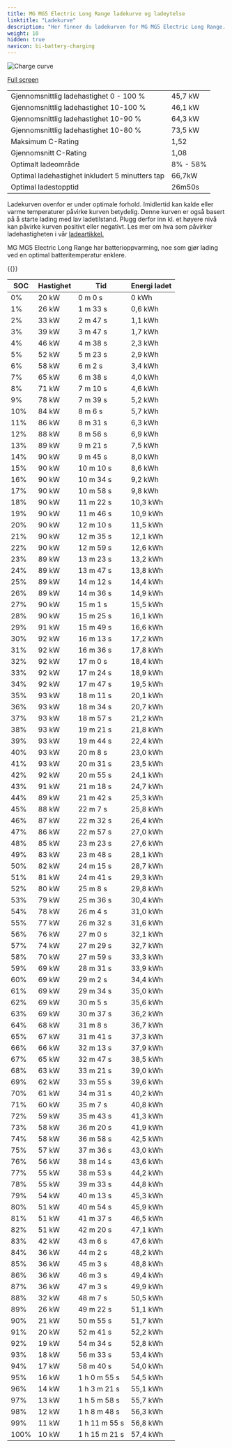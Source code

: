 ```yaml
---
title: MG MG5 Electric Long Range ladekurve og ladeytelse
linktitle: "Ladekurve"
description: "Her finner du ladekurven for MG MG5 Electric Long Range. "
weight: 10
hidden: true
navicon: bi-battery-charging
---
```

<!-- markdownlint-disable MD033 -->
<img src="../chargingcurve.svg" alt="Charge curve" class="img-fluid">

[Full screen](../chargingcurve.svg)


<table class="table table-striped">
<tbody>
<tr>
<td>Gjennomsnittlig ladehastighet 0 - 100 %</td><td>45,7 kW</td>
</tr>
<tr>
<td>Gjennomsnittlig ladehastighet 10-100 %</td><td>46,1 kW</td>
</tr>
<tr>
<td>Gjennomsnittlig ladehastighet 10-90 %</td><td>64,3 kW</td>
</tr>
<tr>
<td>Gjennomsnittlig ladehastighet 10-80 %</td><td>73,5 kW</td>
</tr>
<tr>
<td>Maksimum C-Rating</td><td>1,52</td>
</tr>
<tr>
<td>Gjennomsnitt C-Rating</td><td>1,08</td>
</tr>
<tr>
<td>Optimalt ladeområde</td><td>8% - 58%</td>
</tr>
<tr>
<td>Optimal ladehastighet inkludert 5 minutters tap</td><td>66,7kW</td>
</tr>
<tr>
<td>Optimal ladestopptid</td><td>26m50s</td>
</tr>
</tbody>
</table>


Ladekurven ovenfor er under optimale forhold. Imidlertid kan kalde eller varme temperaturer påvirke kurven betydelig. Denne kurven er også basert på å starte lading med lav ladetilstand. Plugg derfor inn kl. et høyere nivå kan påvirke kurven positivt eller negativt. Les mer om hva som påvirker ladehastigheten i vår [ladeartikkel.](../../../../../technology/battery/charging/) 


MG MG5 Electric Long Range har batterioppvarming, noe som gjør lading ved en optimal batteritemperatur enklere. 


{{<evkxdisplayaddarticle />}}
<table class="table table-striped">
<thead>
<tr><th>SOC</th><th>Hastighet</th><th>Tid</th><th>Energi ladet</th></tr>
</thead>
<tbody>
<tr>
<td>0%</td><td>20 kW</td><td> 0 m 0 s </td><td>0 kWh </td>
</tr>
<tr>
<td>1%</td><td>26 kW</td><td> 1 m 33 s </td><td>0,6 kWh </td>
</tr>
<tr>
<td>2%</td><td>33 kW</td><td> 2 m 47 s </td><td>1,1 kWh </td>
</tr>
<tr>
<td>3%</td><td>39 kW</td><td> 3 m 47 s </td><td>1,7 kWh </td>
</tr>
<tr>
<td>4%</td><td>46 kW</td><td> 4 m 38 s </td><td>2,3 kWh </td>
</tr>
<tr>
<td>5%</td><td>52 kW</td><td> 5 m 23 s </td><td>2,9 kWh </td>
</tr>
<tr>
<td>6%</td><td>58 kW</td><td> 6 m 2 s </td><td>3,4 kWh </td>
</tr>
<tr>
<td>7%</td><td>65 kW</td><td> 6 m 38 s </td><td>4,0 kWh </td>
</tr>
<tr>
<td>8%</td><td>71 kW</td><td> 7 m 10 s </td><td>4,6 kWh </td>
</tr>
<tr>
<td>9%</td><td>78 kW</td><td> 7 m 39 s </td><td>5,2 kWh </td>
</tr>
<tr>
<td>10%</td><td>84 kW</td><td> 8 m 6 s </td><td>5,7 kWh </td>
</tr>
<tr>
<td>11%</td><td>86 kW</td><td> 8 m 31 s </td><td>6,3 kWh </td>
</tr>
<tr>
<td>12%</td><td>88 kW</td><td> 8 m 56 s </td><td>6,9 kWh </td>
</tr>
<tr>
<td>13%</td><td>89 kW</td><td> 9 m 21 s </td><td>7,5 kWh </td>
</tr>
<tr>
<td>14%</td><td>90 kW</td><td> 9 m 45 s </td><td>8,0 kWh </td>
</tr>
<tr>
<td>15%</td><td>90 kW</td><td> 10 m 10 s </td><td>8,6 kWh </td>
</tr>
<tr>
<td>16%</td><td>90 kW</td><td> 10 m 34 s </td><td>9,2 kWh </td>
</tr>
<tr>
<td>17%</td><td>90 kW</td><td> 10 m 58 s </td><td>9,8 kWh </td>
</tr>
<tr>
<td>18%</td><td>90 kW</td><td> 11 m 22 s </td><td>10,3 kWh </td>
</tr>
<tr>
<td>19%</td><td>90 kW</td><td> 11 m 46 s </td><td>10,9 kWh </td>
</tr>
<tr>
<td>20%</td><td>90 kW</td><td> 12 m 10 s </td><td>11,5 kWh </td>
</tr>
<tr>
<td>21%</td><td>90 kW</td><td> 12 m 35 s </td><td>12,1 kWh </td>
</tr>
<tr>
<td>22%</td><td>90 kW</td><td> 12 m 59 s </td><td>12,6 kWh </td>
</tr>
<tr>
<td>23%</td><td>89 kW</td><td> 13 m 23 s </td><td>13,2 kWh </td>
</tr>
<tr>
<td>24%</td><td>89 kW</td><td> 13 m 47 s </td><td>13,8 kWh </td>
</tr>
<tr>
<td>25%</td><td>89 kW</td><td> 14 m 12 s </td><td>14,4 kWh </td>
</tr>
<tr>
<td>26%</td><td>89 kW</td><td> 14 m 36 s </td><td>14,9 kWh </td>
</tr>
<tr>
<td>27%</td><td>90 kW</td><td> 15 m 1 s </td><td>15,5 kWh </td>
</tr>
<tr>
<td>28%</td><td>90 kW</td><td> 15 m 25 s </td><td>16,1 kWh </td>
</tr>
<tr>
<td>29%</td><td>91 kW</td><td> 15 m 49 s </td><td>16,6 kWh </td>
</tr>
<tr>
<td>30%</td><td>92 kW</td><td> 16 m 13 s </td><td>17,2 kWh </td>
</tr>
<tr>
<td>31%</td><td>92 kW</td><td> 16 m 36 s </td><td>17,8 kWh </td>
</tr>
<tr>
<td>32%</td><td>92 kW</td><td> 17 m 0 s </td><td>18,4 kWh </td>
</tr>
<tr>
<td>33%</td><td>92 kW</td><td> 17 m 24 s </td><td>18,9 kWh </td>
</tr>
<tr>
<td>34%</td><td>92 kW</td><td> 17 m 47 s </td><td>19,5 kWh </td>
</tr>
<tr>
<td>35%</td><td>93 kW</td><td> 18 m 11 s </td><td>20,1 kWh </td>
</tr>
<tr>
<td>36%</td><td>93 kW</td><td> 18 m 34 s </td><td>20,7 kWh </td>
</tr>
<tr>
<td>37%</td><td>93 kW</td><td> 18 m 57 s </td><td>21,2 kWh </td>
</tr>
<tr>
<td>38%</td><td>93 kW</td><td> 19 m 21 s </td><td>21,8 kWh </td>
</tr>
<tr>
<td>39%</td><td>93 kW</td><td> 19 m 44 s </td><td>22,4 kWh </td>
</tr>
<tr>
<td>40%</td><td>93 kW</td><td> 20 m 8 s </td><td>23,0 kWh </td>
</tr>
<tr>
<td>41%</td><td>93 kW</td><td> 20 m 31 s </td><td>23,5 kWh </td>
</tr>
<tr>
<td>42%</td><td>92 kW</td><td> 20 m 55 s </td><td>24,1 kWh </td>
</tr>
<tr>
<td>43%</td><td>91 kW</td><td> 21 m 18 s </td><td>24,7 kWh </td>
</tr>
<tr>
<td>44%</td><td>89 kW</td><td> 21 m 42 s </td><td>25,3 kWh </td>
</tr>
<tr>
<td>45%</td><td>88 kW</td><td> 22 m 7 s </td><td>25,8 kWh </td>
</tr>
<tr>
<td>46%</td><td>87 kW</td><td> 22 m 32 s </td><td>26,4 kWh </td>
</tr>
<tr>
<td>47%</td><td>86 kW</td><td> 22 m 57 s </td><td>27,0 kWh </td>
</tr>
<tr>
<td>48%</td><td>85 kW</td><td> 23 m 23 s </td><td>27,6 kWh </td>
</tr>
<tr>
<td>49%</td><td>83 kW</td><td> 23 m 48 s </td><td>28,1 kWh </td>
</tr>
<tr>
<td>50%</td><td>82 kW</td><td> 24 m 15 s </td><td>28,7 kWh </td>
</tr>
<tr>
<td>51%</td><td>81 kW</td><td> 24 m 41 s </td><td>29,3 kWh </td>
</tr>
<tr>
<td>52%</td><td>80 kW</td><td> 25 m 8 s </td><td>29,8 kWh </td>
</tr>
<tr>
<td>53%</td><td>79 kW</td><td> 25 m 36 s </td><td>30,4 kWh </td>
</tr>
<tr>
<td>54%</td><td>78 kW</td><td> 26 m 4 s </td><td>31,0 kWh </td>
</tr>
<tr>
<td>55%</td><td>77 kW</td><td> 26 m 32 s </td><td>31,6 kWh </td>
</tr>
<tr>
<td>56%</td><td>76 kW</td><td> 27 m 0 s </td><td>32,1 kWh </td>
</tr>
<tr>
<td>57%</td><td>74 kW</td><td> 27 m 29 s </td><td>32,7 kWh </td>
</tr>
<tr>
<td>58%</td><td>70 kW</td><td> 27 m 59 s </td><td>33,3 kWh </td>
</tr>
<tr>
<td>59%</td><td>69 kW</td><td> 28 m 31 s </td><td>33,9 kWh </td>
</tr>
<tr>
<td>60%</td><td>69 kW</td><td> 29 m 2 s </td><td>34,4 kWh </td>
</tr>
<tr>
<td>61%</td><td>69 kW</td><td> 29 m 34 s </td><td>35,0 kWh </td>
</tr>
<tr>
<td>62%</td><td>69 kW</td><td> 30 m 5 s </td><td>35,6 kWh </td>
</tr>
<tr>
<td>63%</td><td>69 kW</td><td> 30 m 37 s </td><td>36,2 kWh </td>
</tr>
<tr>
<td>64%</td><td>68 kW</td><td> 31 m 8 s </td><td>36,7 kWh </td>
</tr>
<tr>
<td>65%</td><td>67 kW</td><td> 31 m 41 s </td><td>37,3 kWh </td>
</tr>
<tr>
<td>66%</td><td>66 kW</td><td> 32 m 13 s </td><td>37,9 kWh </td>
</tr>
<tr>
<td>67%</td><td>65 kW</td><td> 32 m 47 s </td><td>38,5 kWh </td>
</tr>
<tr>
<td>68%</td><td>63 kW</td><td> 33 m 21 s </td><td>39,0 kWh </td>
</tr>
<tr>
<td>69%</td><td>62 kW</td><td> 33 m 55 s </td><td>39,6 kWh </td>
</tr>
<tr>
<td>70%</td><td>61 kW</td><td> 34 m 31 s </td><td>40,2 kWh </td>
</tr>
<tr>
<td>71%</td><td>60 kW</td><td> 35 m 7 s </td><td>40,8 kWh </td>
</tr>
<tr>
<td>72%</td><td>59 kW</td><td> 35 m 43 s </td><td>41,3 kWh </td>
</tr>
<tr>
<td>73%</td><td>58 kW</td><td> 36 m 20 s </td><td>41,9 kWh </td>
</tr>
<tr>
<td>74%</td><td>58 kW</td><td> 36 m 58 s </td><td>42,5 kWh </td>
</tr>
<tr>
<td>75%</td><td>57 kW</td><td> 37 m 36 s </td><td>43,0 kWh </td>
</tr>
<tr>
<td>76%</td><td>56 kW</td><td> 38 m 14 s </td><td>43,6 kWh </td>
</tr>
<tr>
<td>77%</td><td>55 kW</td><td> 38 m 53 s </td><td>44,2 kWh </td>
</tr>
<tr>
<td>78%</td><td>55 kW</td><td> 39 m 33 s </td><td>44,8 kWh </td>
</tr>
<tr>
<td>79%</td><td>54 kW</td><td> 40 m 13 s </td><td>45,3 kWh </td>
</tr>
<tr>
<td>80%</td><td>51 kW</td><td> 40 m 54 s </td><td>45,9 kWh </td>
</tr>
<tr>
<td>81%</td><td>51 kW</td><td> 41 m 37 s </td><td>46,5 kWh </td>
</tr>
<tr>
<td>82%</td><td>51 kW</td><td> 42 m 20 s </td><td>47,1 kWh </td>
</tr>
<tr>
<td>83%</td><td>42 kW</td><td> 43 m 6 s </td><td>47,6 kWh </td>
</tr>
<tr>
<td>84%</td><td>36 kW</td><td> 44 m 2 s </td><td>48,2 kWh </td>
</tr>
<tr>
<td>85%</td><td>36 kW</td><td> 45 m 3 s </td><td>48,8 kWh </td>
</tr>
<tr>
<td>86%</td><td>36 kW</td><td> 46 m 3 s </td><td>49,4 kWh </td>
</tr>
<tr>
<td>87%</td><td>36 kW</td><td> 47 m 3 s </td><td>49,9 kWh </td>
</tr>
<tr>
<td>88%</td><td>32 kW</td><td> 48 m 7 s </td><td>50,5 kWh </td>
</tr>
<tr>
<td>89%</td><td>26 kW</td><td> 49 m 22 s </td><td>51,1 kWh </td>
</tr>
<tr>
<td>90%</td><td>21 kW</td><td> 50 m 55 s </td><td>51,7 kWh </td>
</tr>
<tr>
<td>91%</td><td>20 kW</td><td> 52 m 41 s </td><td>52,2 kWh </td>
</tr>
<tr>
<td>92%</td><td>19 kW</td><td> 54 m 34 s </td><td>52,8 kWh </td>
</tr>
<tr>
<td>93%</td><td>18 kW</td><td> 56 m 33 s </td><td>53,4 kWh </td>
</tr>
<tr>
<td>94%</td><td>17 kW</td><td> 58 m 40 s </td><td>54,0 kWh </td>
</tr>
<tr>
<td>95%</td><td>16 kW</td><td>1 h 0 m 55 s </td><td>54,5 kWh </td>
</tr>
<tr>
<td>96%</td><td>14 kW</td><td>1 h 3 m 21 s </td><td>55,1 kWh </td>
</tr>
<tr>
<td>97%</td><td>13 kW</td><td>1 h 5 m 58 s </td><td>55,7 kWh </td>
</tr>
<tr>
<td>98%</td><td>12 kW</td><td>1 h 8 m 48 s </td><td>56,3 kWh </td>
</tr>
<tr>
<td>99%</td><td>11 kW</td><td>1 h 11 m 55 s </td><td>56,8 kWh </td>
</tr>
<tr>
<td>100%</td><td>10 kW</td><td>1 h 15 m 21 s </td><td>57,4 kWh </td>
</tr>
</tbody>
</table>

